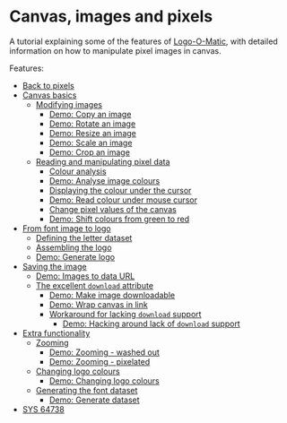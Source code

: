 # Canvas, images and pixels

A tutorial explaining some of the features of <a href="http://codepo8.github.io/logo-o-matic/">Logo-O-Matic</a>, with detailed information on how to manipulate pixel images in canvas. 

Features: 

  <ul>
    <li><a href="#back2">Back to pixels</a></li>
    <li><a href="#canvas-basics">Canvas basics</a>
      <ul>
        <li><a href="#modifying-images">Modifying images</a>
          <ul>
            <li><a href="#copy-an-image">Demo: Copy an image</a></li>
            <li><a href="#rotate-an-image">Demo: Rotate an image</a></li>
            <li><a href="#resize-an-image">Demo: Resize an image</a></li>
            <li><a href="#scale-an-image">Demo: Scale an image</a></li>
            <li><a href="#crop-an-image">Demo: Crop an image</a></li>
          </ul>
        </li>
        <li><a href="#reading-and-manipulating-pixel-data">Reading and manipulating pixel data</a>
          <ul>
            <li><a href="#colour-analysis">Colour analysis</a></li>
            <li><a href="#analyse-colours ">Demo: Analyse image colours</a></li>
            <li><a href="#display-colour">Displaying the colour under the cursor</a></li>
            <li><a href="#read-colour">Demo: Read colour under mouse cursor</a></li>
            <li><a href="#change-pixel-values">Change pixel values of the canvas</a></li>
            <li><a href="#shift-colours">Demo: Shift colours from green to red</a></li> 
          </ul>
        </li>
      </ul>
    </li>
    <li><a href="#from-font-to-logo">From font image to logo</a>
      <ul>
        <li><a href="#define-the-letter-dataset">Defining the letter dataset</a></li>
        <li><a href="#assembling-the-logo">Assembling the logo</a></li>
        <li><a href="#generate-logo">Demo: Generate logo</a></li>
      </ul>
    </li>
    <li><a href="#saving-image">Saving the image</h2>
      <ul>
        <li><a href="#inline-image">Demo: Images to data URL</a></li>
        <li><a href="#download-attribute">The excellent <code>download</code> attribute</a>
          <ul>  
            <li><a href="#download-image">Demo: Make image downloadable</a></li>
            <li><a href="#download-canvas-wrapped">Demo: Wrap canvas in link</a></li> 
            <li><a href="#download-workaround">Workaround for lacking <code>download</code> support</a>
              <ul>
                <li><a href="#hacking-download">Demo: Hacking around lack of <code>download</code> support</a></li>
              </ul>
            </li>
          </ul>
        </li>
      </ul>
    </li>
    <li><a href="#extra-functionality">Extra functionality</h2>
      <ul>
        <li><a href="#zooming">Zooming</a>
          <ul>
            <li><a href="#zooming-blurred">Demo: Zooming - washed out</a></li>
            <li><a href="#zooming-sharp">Demo: Zooming - pixelated</a></li>
          </ul>
        </li>
        <li><a href="#changing-logo-colours">Changing logo colours</a>
          <ul>
            <li><a href="#change-logo-colours-demo">Demo: Changing logo colours</a></li>
          </ul>
        </li>
        <li><a href="#generate-dataset">Generating the font dataset</a>
          <ul>  
            <li><a href="#generate-dataset-demo">Demo: Generate dataset</a></li>
          </ul>
        </li>
      </ul>
    </li>
    <li><a href="#sys64738">SYS 64738</a></li>
  </ul>